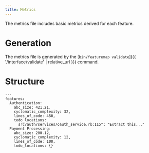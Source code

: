 ```yaml
---
title: Metrics
---
```


The metrics file includes basic metrics derived for each feature.

# Generation

The metrics file is generated by the [`bin/featuremap validate`]({{ '/interface/validate' | relative_url }}) command.

# Structure

```
---
features:
  Authentication:
    abc_size: 421.21,
    cyclomatic_complexity: 32,
    lines_of_code: 450,
    todo_locations:
      src/auth/services/oauth_service.rb:115": "Extract this..."
  Payment Processing:
    abc_size: 200.12,
    cyclomatic_complexity: 12,
    lines_of_code: 100,
    todo_locations: {}
```
